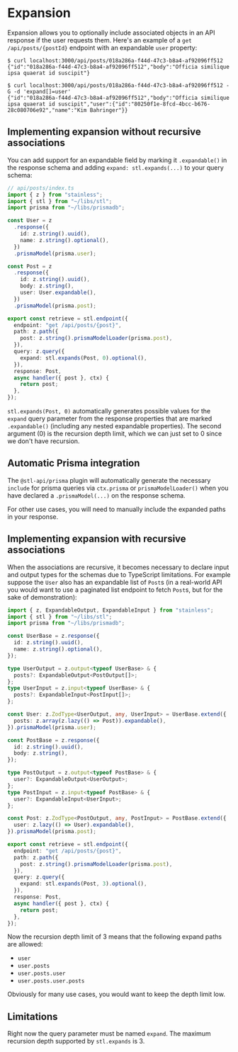 # Expansion

Expansion allows you to optionally include associated objects in an API response if the
user requests them. Here's an example of a `get /api/posts/{postId}` endpoint with an
expandable `user` property:

```
$ curl localhost:3000/api/posts/018a286a-f44d-47c3-b8a4-af92096ff512
{"id":"018a286a-f44d-47c3-b8a4-af92096ff512","body":"Officia similique ipsa quaerat id suscipit"}

$ curl localhost:3000/api/posts/018a286a-f44d-47c3-b8a4-af92096ff512 -G -d 'expand[]=user'
{"id":"018a286a-f44d-47c3-b8a4-af92096ff512","body":"Officia similique ipsa quaerat id suscipit","user":{"id":"80250f1e-8fcd-4bcc-b676-28c080706e92","name":"Kim Bahringer"}}
```

## Implementing expansion without recursive associations

You can add support for an expandable field by marking it
`.expandable()` in the response schema and adding
`expand: stl.expands(...)` to your query schema:

```ts
// api/posts/index.ts
import { z } from "stainless";
import { stl } from "~/libs/stl";
import prisma from "~/libs/prismadb";

const User = z
  .response({
    id: z.string().uuid(),
    name: z.string().optional(),
  })
  .prismaModel(prisma.user);

const Post = z
  .response({
    id: z.string().uuid(),
    body: z.string(),
    user: User.expandable(),
  })
  .prismaModel(prisma.post);

export const retrieve = stl.endpoint({
  endpoint: "get /api/posts/{post}",
  path: z.path({
    post: z.string().prismaModelLoader(prisma.post),
  }),
  query: z.query({
    expand: stl.expands(Post, 0).optional(),
  }),
  response: Post,
  async handler({ post }, ctx) {
    return post;
  },
});
```

`stl.expands(Post, 0)` automatically generates possible values
for the `expand` query parameter from the response properties
that are marked `.expandable()` (including any nested expandable
properties). The second argument (0) is the recursion depth limit,
which we can just set to 0 since we don't have recursion.

## Automatic Prisma integration

The `@stl-api/prisma` plugin will automatically generate the necessary
`include` for prisma queries via `ctx.prisma` or `prismaModelLoader()` when
you have declared a `.prismaModel(...)` on the response schema.

For other use cases, you will need to manually include the expanded paths in
your response.

## Implementing expansion with recursive associations

When the associations are recursive, it becomes necessary to declare
input and output types for the schemas due to TypeScript limitations.
For example suppose the `User` also has an expandable list of `Post`s
(in a real-world API you would want to use a paginated list endpoint
to fetch `Post`s, but for the sake of demonstration):

```ts
import { z, ExpandableOutput, ExpandableInput } from "stainless";
import { stl } from "~/libs/stl";
import prisma from "~/libs/prismadb";

const UserBase = z.response({
  id: z.string().uuid(),
  name: z.string().optional(),
});

type UserOutput = z.output<typeof UserBase> & {
  posts?: ExpandableOutput<PostOutput[]>;
};
type UserInput = z.input<typeof UserBase> & {
  posts?: ExpandableInput<PostInput[]>;
};

const User: z.ZodType<UserOutput, any, UserInput> = UserBase.extend({
  posts: z.array(z.lazy(() => Post)).expandable(),
}).prismaModel(prisma.user);

const PostBase = z.response({
  id: z.string().uuid(),
  body: z.string(),
});

type PostOutput = z.output<typeof PostBase> & {
  user?: ExpandableOutput<UserOutput>;
};
type PostInput = z.input<typeof PostBase> & {
  user?: ExpandableInput<UserInput>;
};

const Post: z.ZodType<PostOutput, any, PostInput> = PostBase.extend({
  user: z.lazy(() => User).expandable(),
}).prismaModel(prisma.post);

export const retrieve = stl.endpoint({
  endpoint: "get /api/posts/{post}",
  path: z.path({
    post: z.string().prismaModelLoader(prisma.post),
  }),
  query: z.query({
    expand: stl.expands(Post, 3).optional(),
  }),
  response: Post,
  async handler({ post }, ctx) {
    return post;
  },
});
```

Now the recursion depth limit of 3 means that the following expand paths are allowed:

- `user`
- `user.posts`
- `user.posts.user`
- `user.posts.user.posts`

Obviously for many use cases, you would want to keep the depth limit low.

## Limitations

Right now the query parameter must be named `expand`.
The maximum recursion depth supported by `stl.expands` is 3.
